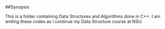 ##Synopsis

This is a folder containing Data Structures and Algorithms done in C++.
I am writing these codes as I continue my Data Structure course at NSU.
